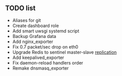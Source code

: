 ## TODO list

- Aliases for git
- Create dashboard role
- Add smart uwsgi systemd script
- Backup Grafana data
- Add nginx_exporter
- Fix 0.7 packet/sec drop on eth0
- Upgrade Redis to sentinel master-slave [replication](https://rtfm.co.ua/redis-replikaciya-chast-2-master-slave-replikaciya-i-redis-sentinel/)
- Add keepalived_exporter
- Fix daemon-reload handlers order
- Remake dnsmasq_exporter
